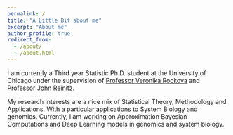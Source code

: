 ```yaml
---
permalink: /
title: "A Little Bit about me"
excerpt: "About me"
author_profile: true
redirect_from: 
  - /about/
  - /about.html
---
```

I am currently a Third year Statistic Ph.D. student at the University of Chicago under the supervision of [Professor Veronika Rockova](http://faculty.chicagobooth.edu/veronika.rockova/) and [Professor John Reinitz](https://galton.uchicago.edu/faculty/reinitz.shtml). 

My research interests are a nice mix of Statistical Theory, Methodology and Applications. With a particular applications to System Biology and genomics. Currently, I am working on Approximation Bayesian Computations and Deep Learning models in genomics and system biology.  
